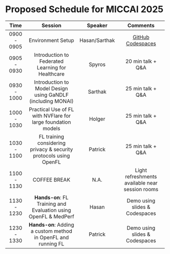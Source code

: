 # Proposed Schedule for MICCAI 2025

|    **Time**    |                              **Session**                            |   **Speaker**   |                   **Comments**                   |
|:--------------:|:------------------------------------------------------------------:|:---------------:|:------------------------------------------------:|
|   0900 - 0905  |                          Environment Setup                         |  Hasan/Sarthak  |[GitHub Codespaces](https://github.com/codespaces/)|
|   0905 - 0930  |          Introduction to Federated Learning for Healthcare         |      Spyros     |                 20 min talk + Q&A                |
|   0930 - 1000  |     Introduction to Model Design using GaNDLF (including MONAI)    |     Sarthak     |                 25 min talk + Q&A                |
|   1000 - 1030  |    Practical Use of FL with NVFlare for large foundation models    |      Holger     |                 25 min talk + Q&A                |
|   1030 - 1100  |  FL training considering privacy & security protocols using OpenFL |     Patrick     |                 25 min talk + Q&A                |
|   1100 - 1130  |                            COFFEE BREAK                            |       N.A.      | Light refreshments available  near session rooms |
|   1130 - 1230  |   **Hands-on**: FL Training and Evaluation using OpenFL & MedPerf  |      Hasan      |          Demo using slides & Codespaces          |
|   1230 - 1330  |    **Hands-on**: Adding a custom method in OpenFL and running FL   |     Patrick     |          Demo using slides & Codespaces          |
